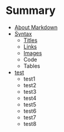 # Summary

* [About Markdown](about/README.md)
* [Syntax](syntax/README.md)
    * [Titles](syntax/titles.md)
    * [Links](syntax/links.md)
    * [Images](syntax/images.md)
    * Code
    * Tables
* [test](test/README.md)
    * test1
    * test2
    * test3
    * test4
    * test5
    * test6
    * test7
    * test8
